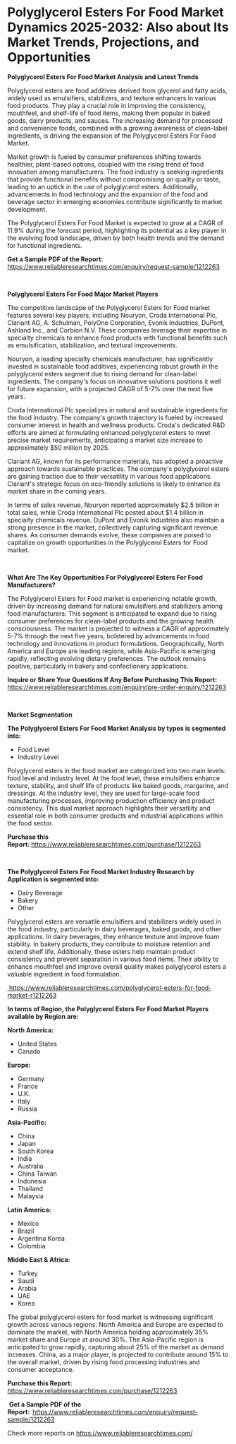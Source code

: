 <p><h1>Polyglycerol Esters For Food Market Dynamics 2025-2032: Also about Its Market Trends, Projections, and Opportunities</h1></p><p><strong>Polyglycerol Esters For Food Market Analysis and Latest Trends</strong></p>
<p><p>Polyglycerol esters are food additives derived from glycerol and fatty acids, widely used as emulsifiers, stabilizers, and texture enhancers in various food products. They play a crucial role in improving the consistency, mouthfeel, and shelf-life of food items, making them popular in baked goods, dairy products, and sauces. The increasing demand for processed and convenience foods, combined with a growing awareness of clean-label ingredients, is driving the expansion of the Polyglycerol Esters For Food Market.</p><p>Market growth is fueled by consumer preferences shifting towards healthier, plant-based options, coupled with the rising trend of food innovation among manufacturers. The food industry is seeking ingredients that provide functional benefits without compromising on quality or taste, leading to an uptick in the use of polyglycerol esters. Additionally, advancements in food technology and the expansion of the food and beverage sector in emerging economies contribute significantly to market development.</p><p>The Polyglycerol Esters For Food Market is expected to grow at a CAGR of 11.9% during the forecast period, highlighting its potential as a key player in the evolving food landscape, driven by both health trends and the demand for functional ingredients.</p></p>
<p><strong>Get a Sample PDF of the Report:&nbsp;</strong> <a href="https://www.reliableresearchtimes.com/enquiry/request-sample/1212263?utm_campaign=2204&utm_medium=2&utm_source=Github&utm_content=ia&utm_term=24032025&utm_id=polyglycerol-esters-for-food">https://www.reliableresearchtimes.com/enquiry/request-sample/1212263</a></p>
<p>&nbsp;</p>
<p><strong>Polyglycerol Esters For Food Major Market Players</strong></p>
<p><p>The competitive landscape of the Polyglycerol Esters for Food market features several key players, including Nouryon, Croda International Plc, Clariant AG, A. Schulman, PolyOne Corporation, Evonik Industries, DuPont, Ashland Inc., and Corbion N.V. These companies leverage their expertise in specialty chemicals to enhance food products with functional benefits such as emulsification, stabilization, and textural improvements.</p><p>Nouryon, a leading specialty chemicals manufacturer, has significantly invested in sustainable food additives, experiencing robust growth in the polyglycerol esters segment due to rising demand for clean-label ingredients. The company's focus on innovative solutions positions it well for future expansion, with a projected CAGR of 5-7% over the next five years.</p><p>Croda International Plc specializes in natural and sustainable ingredients for the food industry. The company's growth trajectory is fueled by increased consumer interest in health and wellness products. Croda's dedicated R&D efforts are aimed at formulating enhanced polyglycerol esters to meet precise market requirements, anticipating a market size increase to approximately $50 million by 2025.</p><p>Clariant AG, known for its performance materials, has adopted a proactive approach towards sustainable practices. The company's polyglycerol esters are gaining traction due to their versatility in various food applications. Clariant's strategic focus on eco-friendly solutions is likely to enhance its market share in the coming years.</p><p>In terms of sales revenue, Nouryon reported approximately $2.5 billion in total sales, while Croda International Plc posted about $1.4 billion in specialty chemicals revenue. DuPont and Evonik Industries also maintain a strong presence in the market, collectively capturing significant revenue shares. As consumer demands evolve, these companies are poised to capitalize on growth opportunities in the Polyglycerol Esters for Food market.</p></p>
<p>&nbsp;</p>
<p><strong>What Are The Key Opportunities For Polyglycerol Esters For Food Manufacturers?</strong></p>
<p><p>The Polyglycerol Esters for Food market is experiencing notable growth, driven by increasing demand for natural emulsifiers and stabilizers among food manufacturers. This segment is anticipated to expand due to rising consumer preferences for clean-label products and the growing health consciousness. The market is projected to witness a CAGR of approximately 5-7% through the next five years, bolstered by advancements in food technology and innovations in product formulations. Geographically, North America and Europe are leading regions, while Asia-Pacific is emerging rapidly, reflecting evolving dietary preferences. The outlook remains positive, particularly in bakery and confectionery applications.</p></p>
<p><strong>Inquire or Share Your Questions If Any Before Purchasing This Report:</strong> <a href="https://www.reliableresearchtimes.com/enquiry/pre-order-enquiry/1212263?utm_campaign=2204&utm_medium=2&utm_source=Github&utm_content=ia&utm_term=24032025&utm_id=polyglycerol-esters-for-food">https://www.reliableresearchtimes.com/enquiry/pre-order-enquiry/1212263</a></p>
<p>&nbsp;</p>
<p><strong>Market Segmentation</strong></p>
<p><strong>The Polyglycerol Esters For Food Market Analysis by types is segmented into:</strong></p>
<p><ul><li>Food Level</li><li>Industry Level</li></ul></p>
<p><p>Polyglycerol esters in the food market are categorized into two main levels: food level and industry level. At the food level, these emulsifiers enhance texture, stability, and shelf life of products like baked goods, margarine, and dressings. At the industry level, they are used for large-scale food manufacturing processes, improving production efficiency and product consistency. This dual market approach highlights their versatility and essential role in both consumer products and industrial applications within the food sector.</p></p>
<p><strong>Purchase this Report:&nbsp;</strong><a href="https://www.reliableresearchtimes.com/purchase/1212263?utm_campaign=2204&utm_medium=2&utm_source=Github&utm_content=ia&utm_term=24032025&utm_id=polyglycerol-esters-for-food">https://www.reliableresearchtimes.com/purchase/1212263</a></p>
<p>&nbsp;</p>
<p><strong>The Polyglycerol Esters For Food Market Industry Research by Application is segmented into:</strong></p>
<p><ul><li>Dairy Beverage</li><li>Bakery</li><li>Other</li></ul></p>
<p><p>Polyglycerol esters are versatile emulsifiers and stabilizers widely used in the food industry, particularly in dairy beverages, baked goods, and other applications. In dairy beverages, they enhance texture and improve foam stability. In bakery products, they contribute to moisture retention and extend shelf life. Additionally, these esters help maintain product consistency and prevent separation in various food items. Their ability to enhance mouthfeel and improve overall quality makes polyglycerol esters a valuable ingredient in food formulation.</p></p>
<p><a href="https://www.reliableresearchtimes.com/polyglycerol-esters-for-food-market-r1212263?utm_campaign=2204&utm_medium=2&utm_source=Github&utm_content=ia&utm_term=24032025&utm_id=polyglycerol-esters-for-food">&nbsp;https://www.reliableresearchtimes.com/polyglycerol-esters-for-food-market-r1212263</a></p>
<p><strong>In terms of Region, the Polyglycerol Esters For Food Market Players available by Region are:</strong></p>
<p>
    <p> <strong> North America: </strong>
        <ul>
            <li>United States</li>
            <li>Canada</li>
        </ul>
        </p> 
    <p> <strong> Europe: </strong>
        <ul>
            <li>Germany</li>
            <li>France</li>
            <li>U.K.</li>
            <li>Italy</li>
            <li>Russia</li>
        </ul>
        </p> 
    <p> <strong> Asia-Pacific: </strong>
        <ul>
            <li>China</li>
            <li>Japan</li>
            <li>South Korea</li>
            <li>India</li>
            <li>Australia</li>
            <li>China Taiwan</li>
            <li>Indonesia</li>
            <li>Thailand</li>
            <li>Malaysia</li>
        </ul>
        </p> 
    <p> <strong> Latin America: </strong>
        <ul>
            <li>Mexico</li>
            <li>Brazil</li>
            <li>Argentina Korea</li>
            <li>Colombia</li>
        </ul>
        </p> 
    <p> <strong> Middle East & Africa: </strong>
        <ul>
            <li>Turkey</li>
            <li>Saudi</li>
            <li>Arabia</li>
            <li>UAE</li>
            <li>Korea</li>
        </ul>
    </p>
    </p>
<p><p>The global polyglycerol esters for food market is witnessing significant growth across various regions. North America and Europe are expected to dominate the market, with North America holding approximately 35% market share and Europe at around 30%. The Asia-Pacific region is anticipated to grow rapidly, capturing about 25% of the market as demand increases. China, as a major player, is projected to contribute around 15% to the overall market, driven by rising food processing industries and consumer acceptance.</p></p>
<p><strong>Purchase this Report: </strong><a href="https://www.reliableresearchtimes.com/purchase/1212263?utm_campaign=2204&utm_medium=2&utm_source=Github&utm_content=ia&utm_term=24032025&utm_id=polyglycerol-esters-for-food">https://www.reliableresearchtimes.com/purchase/1212263</a></p>
<p>&nbsp;<strong>Get a Sample PDF of the Report:&nbsp;&nbsp;</strong><a href="https://www.reliableresearchtimes.com/enquiry/request-sample/1212263?utm_campaign=2204&utm_medium=2&utm_source=Github&utm_content=ia&utm_term=24032025&utm_id=polyglycerol-esters-for-food">https://www.reliableresearchtimes.com/enquiry/request-sample/1212263</a></p>
<p><strong></strong></p>
<p>Check more reports on <a href="https://www.reliableresearchtimes.com/?utm_campaign=2204&utm_medium=2&utm_source=Github&utm_content=ia&utm_term=24032025&utm_id=polyglycerol-esters-for-food">https://www.reliableresearchtimes.com/</a></p>